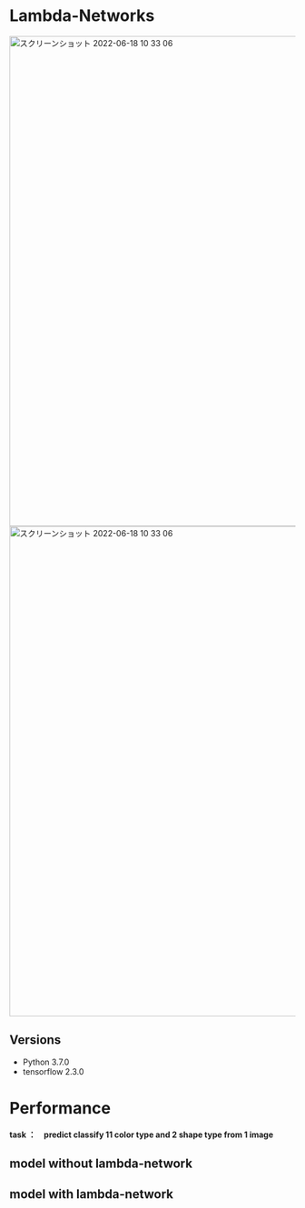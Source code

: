 # Lambda-Networks

<img width="864" alt="スクリーンショット 2022-06-18 10 33 06" src="https://user-images.githubusercontent.com/48679574/174417400-d9e3058e-0512-4f2e-8f4c-788b5975dbd0.png">
<img width="864" alt="スクリーンショット 2022-06-18 10 33 06" src="https://user-images.githubusercontent.com/48679574/174417409-91dabc7d-23f8-4a52-94e1-e50dcd5daff2.png">


## Versions
- Python 3.7.0
- tensorflow 2.3.0

# Performance

<b>task ：　predict classify 11 color type and 2 shape type from 1 image</b>

## model without lambda-network 

## model with lambda-network 


